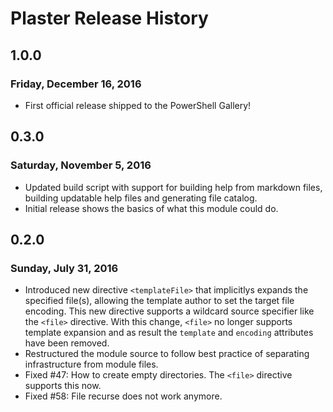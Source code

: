# Plaster Release History

## 1.0.0
### Friday, December 16, 2016

- First official release shipped to the PowerShell Gallery!

## 0.3.0
### Saturday, November 5, 2016

- Updated build script with support for building help from markdown files, building updatable help files and generating file catalog.
- Initial release shows the basics of what this module could do.

## 0.2.0
### Sunday, July 31, 2016

- Introduced new directive `<templateFile>` that implicitlys expands the specified file(s), allowing the
  template author to set the target file encoding.  This new directive supports a wildcard source specifier
  like the `<file>` directive.  With this change, `<file>` no longer supports template expansion and as result
   the `template` and `encoding` attributes have been removed.
- Restructured the module source to follow best practice of separating infrastructure from module files.
- Fixed #47: How to create empty directories.  The `<file>` directive supports this now.
- Fixed #58: File recurse does not work anymore.
